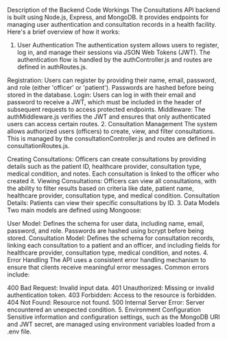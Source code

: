Description of the Backend Code Workings
The Consultations API backend is built using Node.js, Express, and MongoDB. It provides endpoints for managing user authentication and consultation records in a health facility. Here's a brief overview of how it works:

1. User Authentication
The authentication system allows users to register, log in, and manage their sessions via JSON Web Tokens (JWT). The authentication flow is handled by the authController.js and routes are defined in authRoutes.js.

Registration: Users can register by providing their name, email, password, and role (either 'officer' or 'patient'). Passwords are hashed before being stored in the database.
Login: Users can log in with their email and password to receive a JWT, which must be included in the header of subsequent requests to access protected endpoints.
Middleware: The authMiddleware.js verifies the JWT and ensures that only authenticated users can access certain routes.
2. Consultation Management
The system allows authorized users (officers) to create, view, and filter consultations. This is managed by the consultationController.js and routes are defined in consultationRoutes.js.

Creating Consultations: Officers can create consultations by providing details such as the patient ID, healthcare provider, consultation type, medical condition, and notes. Each consultation is linked to the officer who created it.
Viewing Consultations: Officers can view all consultations, with the ability to filter results based on criteria like date, patient name, healthcare provider, consultation type, and medical condition.
Consultation Details: Patients can view their specific consultations by ID.
3. Data Models
Two main models are defined using Mongoose:

User Model: Defines the schema for user data, including name, email, password, and role. Passwords are hashed using bcrypt before being stored.
Consultation Model: Defines the schema for consultation records, linking each consultation to a patient and an officer, and including fields for healthcare provider, consultation type, medical condition, and notes.
4. Error Handling
The API uses a consistent error handling mechanism to ensure that clients receive meaningful error messages. Common errors include:

400 Bad Request: Invalid input data.
401 Unauthorized: Missing or invalid authentication token.
403 Forbidden: Access to the resource is forbidden.
404 Not Found: Resource not found.
500 Internal Server Error: Server encountered an unexpected condition.
5. Environment Configuration
Sensitive information and configuration settings, such as the MongoDB URI and JWT secret, are managed using environment variables loaded from a .env file.
